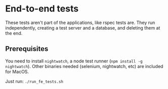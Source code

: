 # End-to-end tests

These tests aren't part of the applications, like rspec tests
are. They run independently, creating a test server and a database,
and deleting them at the end.

## Prerequisites

You need to install `nightwatch`, a node test runner (`npm install -g
nightwatch`). Other binaries needed (selenium, nightwatch, etc) are
included for MacOS.

Just run: `./run_fe_tests.sh`
